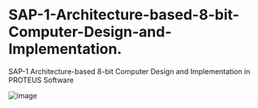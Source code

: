 # SAP-1-Architecture-based-8-bit-Computer-Design-and-Implementation.
SAP-1 Architecture-based 8-bit Computer Design and Implementation in PROTEUS Software

![image](https://github.com/Snap0dragon/SAP-1-Architecture-based-8-bit-Computer-Design-and-Implementation./assets/86599809/d68f0149-6f11-4a24-a356-23349c379226)




